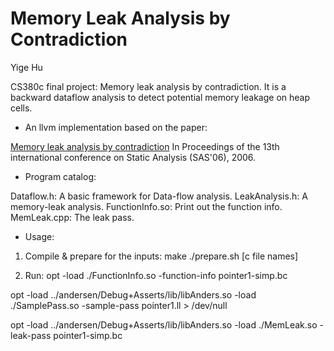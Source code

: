 Memory Leak Analysis by Contradiction
====

Yige Hu

CS380c final project:
Memory leak analysis by contradiction.
It is a backward dataflow analysis to detect potential memory leakage on heap cells.


- An llvm implementation based on the paper:

[Memory leak analysis by contradiction](http://dl.acm.org/citation.cfm?id=2090908)
In Proceedings of the 13th international conference on Static Analysis (SAS'06), 2006.


- Program catalog:

Dataflow.h:
  A basic framework for Data-flow analysis.
LeakAnalysis.h:
  A memory-leak analysis.
FunctionInfo.so:
  Print out the function info.
MemLeak.cpp:
  The leak pass.


- Usage:

1. Compile & prepare for the inputs:
  make
  ./prepare.sh [c file names]

2. Run:
opt -load ./FunctionInfo.so -function-info pointer1-simp.bc

opt -load ../andersen/Debug+Asserts/lib/libAnders.so -load ./SamplePass.so -sample-pass pointer1.ll > /dev/null

opt -load ../andersen/Debug+Asserts/lib/libAnders.so -load ./MemLeak.so -leak-pass pointer1-simp.bc
